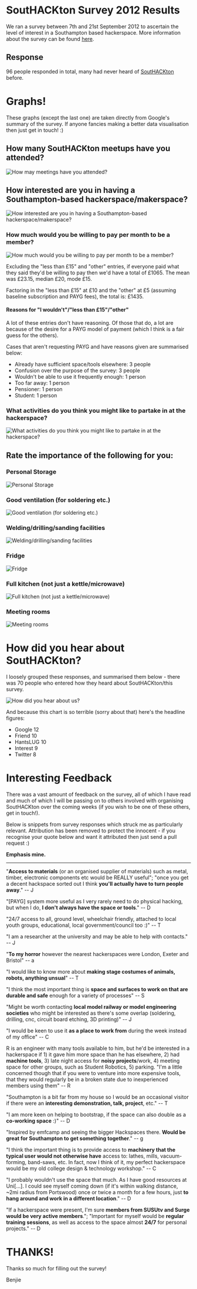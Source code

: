 # SoutHACKton Survey 2012 Results

We ran a survey between 7th and 21st September 2012 to ascertain the
level of interest in a Southampton based hackerspace. More information
about the survey can be found [here][surveypost].

## Response

96 people responded in total, many had never heard of [SoutHACKton][]
before.

# Graphs!

These graphs (except the last one) are taken directly from Google's
summary of the survey. If anyone fancies making a better data
visualisation then just get in touch! :)

## How many SoutHACKton meetups have you attended?

![How may meetings have you attended?][graph1]

## How interested are you in having a Southampton-based hackerspace/makerspace?

![How interested are you in having a Southampton-based hackerspace/makerspace?][graph2]

### How much would you be willing to pay per month to be a member?

![How much would you be willing to pay per month to be a member?][graph3]

Excluding the "less than £15" and "other" entries, if everyone paid what
they said they'd be willing to pay then we'd have a total of £1065. The
mean was £23.15, median £20, mode £15.

Factoring in the "less than £15" at £10 and the "other" at £5 (assuming
baseline subscription and PAYG fees), the total is: £1435.

#### Reasons for "I wouldn't"/"less than £15"/"other"

A lot of these entries don't have reasoning. Of those that do, a lot are because of the desire for a PAYG model of payment (which I think is a fair guess for the others).

Cases that aren't requesting PAYG and have reasons given are summarised below:

  * Already have sufficient space/tools elsewhere: 3 people
  * Confusion over the purpose of the survey: 3 people
  * Wouldn't be able to use it frequently enough: 1 person
  * Too far away: 1 person
  * Pensioner: 1 person
  * Student: 1 person

### What activities do you think you might like to partake in at the hackerspace?

![What activities do you think you might like to partake in at the hackerspace?][graph4]

## Rate the importance of the following for you:

### Personal Storage

![Personal Storage][graph5]

### Good ventilation (for soldering etc.)

![Good ventilation (for soldering etc.)][graph6]

### Welding/drilling/sanding facilities

![Welding/drilling/sanding facilities][graph7]

### Fridge

![Fridge][graph8]

### Full kitchen (not just a kettle/microwave)

![Full kitchen (not just a kettle/microwave)][graph9]

### Meeting rooms

![Meeting rooms][graph10]

# How did you hear about SoutHACKton?

I loosely grouped these responses, and summarised them below - there was
70 people who entered how they heard about SoutHACKton/this survey.

![How did you hear about us?][graph11]

And because this chart is so terrible (sorry about that) here's the
headline figures:

  * Google	12
  * Friend	10
  * HantsLUG	10
  * Interest	9
  * Twitter	8

# Interesting Feedback

There was a vast amount of feedback on the survey, all of which I have
read and much of which I will be passing on to others involved with
organising SoutHACKton over the coming weeks (if you wish to be one of
these others, get in touch!).

Below is snippets from survey responses which struck me as particularly
relevant. Attribution has been removed to protect the innocent - if you
recognise your quote below and want it attributed then just send a pull
request :)

**Emphasis mine.**

----

"**Access to materials** (or an organised supplier of materials) such as metal, timber, electronic components etc would be REALLY useful"; "once you get a decent hackspace sorted out I think **you'll actually have to turn people away**." -- J

"[PAYG] system more useful as I very rarely need to do physical hacking, but when I do, **I don't always have the space or tools**." -- D

"24/7 access to all, ground level, wheelchair friendly, attached to local youth groups, educational, local government/council too :)" -- T

"I am a researcher at the university and may be able to help with contacts." -- J

"**To my horror** however the nearest hackerspaces were London, Exeter and Bristol" -- a

"I would like to know more about **making stage costumes of animals, robots, anything unsual**" -- T

"I think the most important thing is **space and surfaces to work on that are durable and safe** enough for a variety of processes" -- S

"Might be worth contacting **local model railway or model engineering societies** who might be interested as there's some overlap (soldering, drilling, cnc, circuit board etching, 3D printing)" -- J

"I would be keen to use it **as a place to work from** during the week instead of my office" -- C

R is an engineer with many tools available to him, but he'd be interested in a hackerspace if 1) it gave him more space than he has elsewhere, 2) had **machine tools**, 3) late night access for **noisy projects**/work, 4) meeting space for other groups, such as Student Robotics, 5) parking. "I'm a little concerned though that if you were to venture into more expensive tools, that they would regularly be in a broken state due to inexperienced members using them" -- R

"Southampton is a bit far from my house so I would be an occasional visitor if there were an **interesting demonstration, talk, project**, etc." -- T

"I am more keen on helping to bootstrap, if the space can also double as a **co-working space** :)" -- D

"Inspired by emfcamp and seeing the bigger Hackspaces there. **Would be great for Southampton to get something together**." -- g

"I think the important thing is to provide access to **machinery that the typical user would not otherwise have** access to: lathes, mills, vacuum-forming, band-saws, etc. In fact, now I think of it, my perfect hackerspace would be my old college design & technology workshop." -- C

"I probably wouldn't use the space that much. As I have good resources at Uni[...]. I could see myself coming down (if it's within walking distance, ~2mi radius from Portswood) once or twice a month for a few hours, just **to hang around and work in a different location**." -- D

"If a hackerspace were present, I'm sure **members from SUSUtv and Surge would be very active members**."; "Important for myself would be **regular training sessions**, as well as access to the space almost **24/7** for personal projects." -- D

# THANKS!

Thanks so much for filling out the survey!

Benjie

[surveypost]: http://southackton.org.uk/2012/09/07/southackton-survey-2012/
[graph1]:  https://raw.github.com/SoutHACKton/SoutHACKton/master/SurveyResults/images/01.howmany.png
[graph2]:  https://raw.github.com/SoutHACKton/SoutHACKton/master/SurveyResults/images/02.interest.png
[graph3]:  https://raw.github.com/SoutHACKton/SoutHACKton/master/SurveyResults/images/03.subscription.png
[graph4]:  https://raw.github.com/SoutHACKton/SoutHACKton/master/SurveyResults/images/04.activities.png
[graph5]:  https://raw.github.com/SoutHACKton/SoutHACKton/master/SurveyResults/images/05.storage.png
[graph6]:  https://raw.github.com/SoutHACKton/SoutHACKton/master/SurveyResults/images/06.ventilation.png
[graph7]:  https://raw.github.com/SoutHACKton/SoutHACKton/master/SurveyResults/images/07.machinery.png
[graph8]:  https://raw.github.com/SoutHACKton/SoutHACKton/master/SurveyResults/images/08.fridge.png
[graph9]:  https://raw.github.com/SoutHACKton/SoutHACKton/master/SurveyResults/images/09.kitchen.png
[graph10]: https://raw.github.com/SoutHACKton/SoutHACKton/master/SurveyResults/images/10.meetingrooms.png
[graph11]: https://raw.github.com/SoutHACKton/SoutHACKton/master/SurveyResults/images/11.discover.png

[SoutHACKton]: http://soha.org.uk/ "SoutHACKton - Southampton Hackerspace Project"
